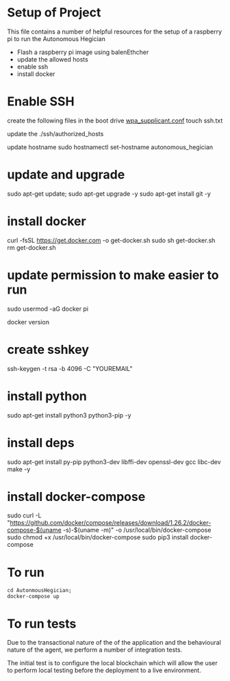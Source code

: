 # Setup of Project

This file contains a number of helpful resources for the setup of a raspberry pi to run the Autonomous Hegician

- Flash a raspberry pi image using balenEthcher
- update the allowed hosts
- enable ssh
- install docker

# Enable SSH



create the following files in the boot drive
[wpa_supplicant.conf](https://gist.github.com/anshulkhare7/fdd662c358a2ff7eba48fd11050b9243)
touch ssh.txt

update the ./ssh/authorized_hosts

update hostname
sudo hostnamectl set-hostname autonomous_hegician

# update and upgrade

 sudo apt-get update; sudo apt-get upgrade -y
 sudo apt-get install git -y

# install docker
 curl -fsSL https://get.docker.com -o get-docker.sh 
 sudo sh get-docker.sh
 rm get-docker.sh

 # update permission to make easier to run
 sudo usermod -aG docker pi

 docker version

 # create sshkey
 ssh-keygen -t rsa -b 4096 -C "YOUREMAIL"

 # install python

 sudo apt-get install python3 python3-pip -y

  # install deps 
 sudo apt-get install py-pip python3-dev libffi-dev openssl-dev gcc libc-dev make -y 
# install docker-compose
sudo curl -L "https://github.com/docker/compose/releases/download/1.26.2/docker-compose-$(uname -s)-$(uname -m)" -o /usr/local/bin/docker-compose
sudo chmod +x /usr/local/bin/docker-compose
sudo  pip3 install docker-compose

 # To run
 ``` #bash#
 cd AutonmousHegician;
 docker-compose up
 ```
 # To run tests
 Due to the transactional nature of the of the application and the behavioural nature of the agent, we perform a number of integration tests.

 The initial test is to configure the local blockchain which will allow the user to perform local testing before the deployment to a live environment.

